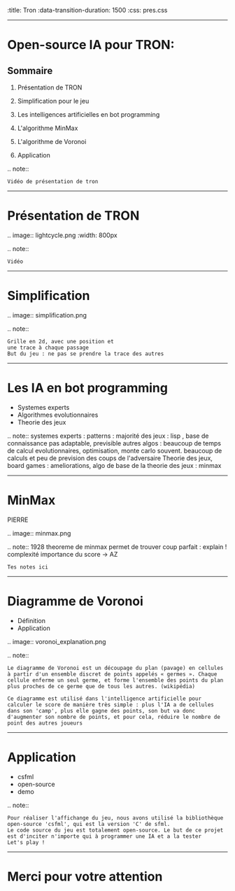 :title: Tron
:data-transition-duration: 1500
:css: pres.css

----

Open-source IA pour TRON:
=========================

Sommaire
---------------------------------

1. Présentation de TRON

2. Simplification pour le jeu

3. Les intelligences artificielles en bot programming

4. L'algorithme MinMax

5. L'algorithme de Voronoi

6. Application

.. note::

    Vidéo de présentation de tron

----

Présentation de TRON
========================

.. image:: lightcycle.png
    :width: 800px

.. note::

    Vidéo

----

Simplification
=====================

.. image:: simplification.png

.. note::

    Grille en 2d, avec une position et
    une trace à chaque passage
    But du jeu : ne pas se prendre la trace des autres

----

Les IA en bot programming
=========================



- Systemes experts
- Algorithmes evolutionnaires
- Theorie des jeux

.. note::
	systemes experts : patterns : majorité des jeux :
	lisp , base de connaissance pas adaptable, previsible
	autres algos : beaucoup de temps de calcul
	evolutionnaires, optimisation, monte carlo souvent. beaucoup de calculs et peu de prevision des coups de l'adversaire
	Theorie des jeux, board games : ameliorations,
	algo de base de la theorie des jeux : minmax

----


MinMax
=========

PIERRE

.. image:: minmax.png

.. note::
	1928 theoreme de minmax
	permet de trouver coup parfait :
	explain !
	complexité
	importance du score -> AZ

    Tes notes ici

----


Diagramme de Voronoi
=====================

- Définition
- Application

.. image:: voronoi_explanation.png


.. note::

    Le diagramme de Voronoi est un découpage du plan (pavage) en cellules à partir d'un ensemble discret de points appelés « germes ». Chaque cellule enferme un seul germe, et forme l'ensemble des points du plan plus proches de ce germe que de tous les autres. (wikipédia)

    Ce diagramme est utilisé dans l'intelligence artificielle pour calculer le score de manière très simple : plus l'IA a de cellules dans son 'camp', plus elle gagne des points, son but va donc d'augmenter son nombre de points, et pour cela, réduire le nombre de point des autres joueurs

----



Application
==================

- csfml
- open-source
- demo

.. note::

    Pour réaliser l'affichange du jeu, nous avons utilisé la bibliothèque open-source 'csfml', qui est la version 'C' de sfml.
    Le code source du jeu est totalement open-source. Le but de ce projet est d'inciter n'importe qui à programmer une IA et a la tester
    Let's play !

----


Merci pour votre attention
==========================
